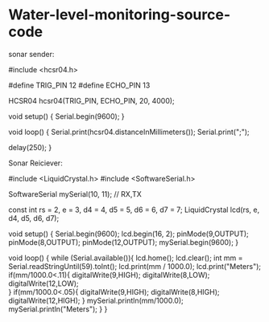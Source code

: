 # Water-level-monitoring-source-code

sonar sender:

#include <hcsr04.h>

#define TRIG_PIN 12
#define ECHO_PIN 13

HCSR04 hcsr04(TRIG_PIN, ECHO_PIN, 20, 4000);

void setup() {
  Serial.begin(9600);
  }
  

void loop() {
  Serial.print(hcsr04.distanceInMillimeters());
  Serial.print(";");
  
  delay(250);
}

Sonar Reiciever:

#include <LiquidCrystal.h>
#include <SoftwareSerial.h>

SoftwareSerial mySerial(10, 11); // RX,TX

const int rs = 2, e = 3, d4 = 4, d5 = 5, d6 = 6, d7 = 7;
LiquidCrystal lcd(rs, e, d4, d5, d6, d7);

void setup() {
  Serial.begin(9600);
  lcd.begin(16, 2);
  pinMode(9,OUTPUT);
  pinMode(8,OUTPUT);
  pinMode(12,OUTPUT);
  mySerial.begin(9600);
  }
  

void loop() {
  while (Serial.available()){
  lcd.home();
  lcd.clear();
  int mm = Serial.readStringUntil(59).toInt();
  lcd.print(mm / 1000.0);
  lcd.print("Meters");
   if(mm/1000.0<.11){
    digitalWrite(9,HIGH);
    digitalWrite(8,LOW);
    digitalWrite(12,LOW);  
  }
   if(mm/1000.0<.05){
    digitalWrite(9,HIGH);
    digitalWrite(8,HIGH);
    digitalWrite(12,HIGH);
  }
  mySerial.println(mm/1000.0);
  mySerial.println("Meters");
  }
  }
  
